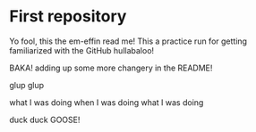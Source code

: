 # First repository

Yo fool, this the em-effin read me!
This a practice run for getting familiarized with the GitHub hullabaloo!

BAKA! adding up some more changery in the README!

glup glup

what I was doing when I was doing what I was doing

duck duck GOOSE!
